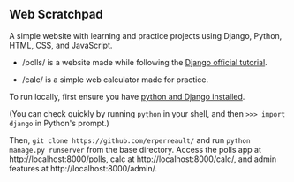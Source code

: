 ## Web Scratchpad

A simple website with learning and practice projects using Django, Python, HTML, CSS, and JavaScript.

* /polls/ is a website made while following the [Django official tutorial](https://docs.djangoproject.com/en/3.2/intro/tutorial01/).

* /calc/ is a simple web calculator made for practice.

To run locally, first ensure you have [python and Django installed](https://docs.djangoproject.com/en/3.2/intro/install/). 

(You can check quickly by running `python` in your shell, and then `>>> import django` in Python's prompt.)

Then, `git clone https://github.com/erperreault/` and run `python manage.py runserver` from the base directory. Access the polls app at http://localhost:8000/polls, calc at http://localhost:8000/calc/, and admin features at http://localhost:8000/admin/.
